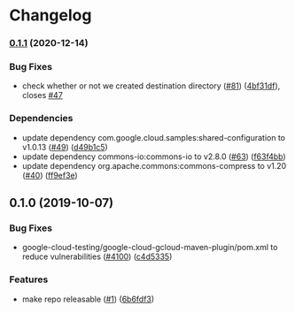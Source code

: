 # Changelog

### [0.1.1](https://www.github.com/googleapis/java-gcloud-maven-plugin/compare/v0.1.0...v0.1.1) (2020-12-14)


### Bug Fixes

* check whether or not we created destination directory ([#81](https://www.github.com/googleapis/java-gcloud-maven-plugin/issues/81)) ([4bf31df](https://www.github.com/googleapis/java-gcloud-maven-plugin/commit/4bf31df4fa1f99f8223d745ea396d3e0ed2bf886)), closes [#47](https://www.github.com/googleapis/java-gcloud-maven-plugin/issues/47)


### Dependencies

* update dependency com.google.cloud.samples:shared-configuration to v1.0.13 ([#49](https://www.github.com/googleapis/java-gcloud-maven-plugin/issues/49)) ([d49b1c5](https://www.github.com/googleapis/java-gcloud-maven-plugin/commit/d49b1c5237e86627f2d13cb317ef9a4a393e89cc))
* update dependency commons-io:commons-io to v2.8.0 ([#63](https://www.github.com/googleapis/java-gcloud-maven-plugin/issues/63)) ([f63f4bb](https://www.github.com/googleapis/java-gcloud-maven-plugin/commit/f63f4bb0013f7874dd6ca348f1a47e922075e162))
* update dependency org.apache.commons:commons-compress to v1.20 ([#40](https://www.github.com/googleapis/java-gcloud-maven-plugin/issues/40)) ([ff9ef3e](https://www.github.com/googleapis/java-gcloud-maven-plugin/commit/ff9ef3e84c732318aac1e8e65d3658b9a5bb2663))

## 0.1.0 (2019-10-07)


### Bug Fixes

* google-cloud-testing/google-cloud-gcloud-maven-plugin/pom.xml to reduce vulnerabilities ([#4100](https://www.github.com/googleapis/java-gcloud-maven-plugin/issues/4100)) ([c4d5335](https://www.github.com/googleapis/java-gcloud-maven-plugin/commit/c4d5335))


### Features

* make repo releasable ([#1](https://www.github.com/googleapis/java-gcloud-maven-plugin/issues/1)) ([6b6fdf3](https://www.github.com/googleapis/java-gcloud-maven-plugin/commit/6b6fdf3))
